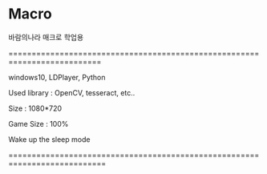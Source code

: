 # Macro
바람의나라 매크로 학업용

==========================================================================

windows10, LDPlayer, Python

Used library : OpenCV, tesseract, etc..

Size : 1080*720

Game Size : 100%

Wake up the sleep mode


===========================================================================


